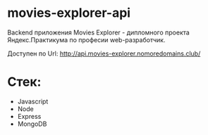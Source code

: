 # movies-explorer-api
Backend приложения Movies Explorer - дипломного проекта Яндекс.Практикума по професии web-разработчик.

Доступен по Url: http://api.movies-explorer.nomoredomains.club/

# Стек:
- Javascript<br>
- Node<br>
- Express<br>
- MongoDB<br>
